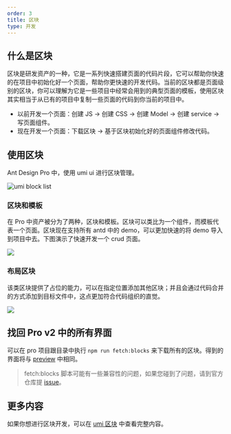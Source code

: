 ```yaml
---
order: 3
title: 区块
type: 开发
---
```


## 什么是区块

区块是研发资产的一种，它是一系列快速搭建页面的代码片段，它可以帮助你快速的在项目中初始化好一个页面，帮助你更快速的开发代码。当前的区块都是页面级别的区块，你可以理解为它是一些项目中经常会用到的典型页面的模板，使用区块其实相当于从已有的项目中复制一些页面的代码到你当前的项目中。

- 以前开发一个页面：创建 JS -> 创建 CSS -> 创建 Model -> 创建 service -> 写页面组件。
- 现在开发一个页面：下载区块 -> 基于区块初始化好的页面组件修改代码。

## 使用区块

Ant Design Pro 中，使用 umi ui 进行区块管理。

![ umi block list](https://gw.alipayobjects.com/zos/antfincdn/YWjTPDQAeq/CF034E49-0FE8-4011-B282-6956FC1B312C.png)

### 区块和模板

在 Pro 中资产被分为了两种，区块和模板。区块可以类比为一个组件，而模板代表一个页面。区块现在支持所有 antd 中的 demo，可以更加快速的将 demo 导入到项目中去。下图演示了快速开发一个 crud 页面。

![](https://gw.alipayobjects.com/zos/antfincdn/75%26lzz1F9P/Kapture%2525202019-11-25%252520at%25252015.35.41.gif)

### 布局区块

该类区块提供了占位的能力，可以在指定位置添加其他区块；并且会通过代码合并的方式添加到目标文件中，这点更加符合代码组织的直觉。

![](https://gw.alipayobjects.com/zos/antfincdn/FjLAmnNnwA/Kapture%2525202019-11-25%252520at%25252017.32.25.gif)

## 找回 Pro v2 中的所有界面

可以在 pro 项目跟目录中执行 `npm run fetch:blocks` 来下载所有的区块。得到的界面将与 [preview](https://preview.pro.ant.design/) 中相同。

> fetch:blocks 脚本可能有一些兼容性的问题，如果您碰到了问题，请到官方仓库提 [issue](https://github.com/ant-design/ant-design-pro/issues)。

## 更多内容

如果你想进行区块开发，可以在 [umi 区块](https://umijs.org/zh/guide/block.html) 中查看完整内容。
